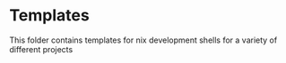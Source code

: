 # Templates

This folder contains templates for nix development shells for a variety of different projects
